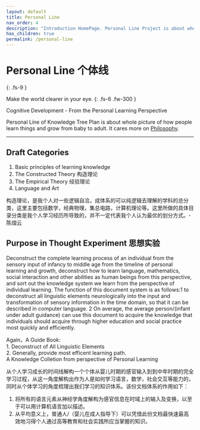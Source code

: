 ```yaml
---
layout: default
title: Personal Line
nav_order: 4
description: "Introduction HomePage. Personal Line Project is about whole picture of how people learn things and grow from baby to adult. It will foucs on Philosophy Part."
has_children: true
permalink: /personal-line
---
```


# Personal Line 个体线
{: .fs-9 }

Make the world clearer in your eye.
{: .fs-6 .fw-300 }

Cognitive Development - From the Personal Learning Perspective

Personal Line of Knowledge Tree Plan is about whole picture of how people learn things and grow from baby to adult. It cares more on [Philosophy]. 

---
## Draft Categories
1. Basic principles of learning knowledge
2. The Constructed Theory 构造理论
3. The Empirical Theory 经验理论
4. Language and Art

构造理论，是我个人对一些逻辑自洽，成体系的可以纯逻辑去理解的学科的总分类，这里主要包括数学，经典物理，集总电路，计算机理论等。这里所做的具体目录分类是我个人学习经历所导致的，并不一定代表我个人认为最优的划分方式。- 陈熠云


## Purpose in Thought Experiment 思想实验

Deconstruct the complete learning process of an individual from the sensory input of infancy to middle age from the timeline of personal learning and growth, deconstruct how to learn language, mathematics, social interaction and other abilities as human beings from this perspective, and sort out the knowledge system we learn from the perspective of individual learning. The function of this document system is as follows:1 to deconstruct all linguistic elements neurologically into the input and transformation of sensory information in the time domain, so that it can be described in computer language. 2 On average, the average person/(infant under adult guidance) can use this document to acquire the knowledge that individuals should acquire through higher education and social practice most quickly and efficiently.

Again，A Guide Book: <br/>   1. Deconstruct of All Linguistic Elements <br/>2.  Generally, provide most efficent learning path.
<br/> A Knowledge Colletion from perspective of Personal Learning

从个人学习成长的时间线解构一个个体从婴儿时期的感官输入到到中年时期的完全学习过程，从这一角度解构出作为人是如何学习语言，数学，社会交互等能力的，同时从个体学习的角度梳理出我们学习的知识体系。该份文档体系的作用如下：
1. 将所有的语言元素从神经学角度解构为感官信息在时域上的输入及变换，以至于可以用计算机语言加以描述。
2. 从平均意义上，普通人/（婴儿在成人指导下）可以凭借此份文档最快速最高效地习得个人通过高等教育和社会实践所应当掌握的知识。



[Engineering]: https://www.yuantsy.com/engineering/
[Philosophy]: https://www.yuantsy.com/philosophy/


